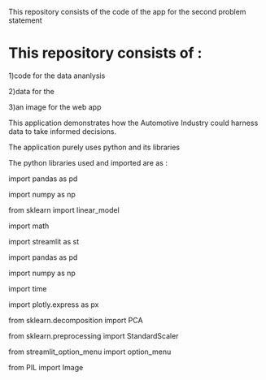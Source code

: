 This repository consists of the code of the app for the second problem statement 

# This repository consists of :

1)code for the data ananlysis 

2)data for the 

3)an image for the web app



This application demonstrates how the Automotive Industry could harness data to take informed decisions.

The application purely uses python and its libraries

The python libraries used and imported are as  :

import pandas as pd 

import numpy as np

from sklearn import linear_model 

import math 

import streamlit as st

import pandas as pd

import numpy as np

import time

import plotly.express as px

from sklearn.decomposition import PCA

from sklearn.preprocessing import StandardScaler

from streamlit_option_menu import option_menu

from PIL import Image
